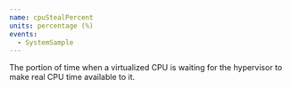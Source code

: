 ```yaml
---
name: cpuStealPercent
units: percentage (%)
events:
  - SystemSample
---
```


The portion of time when a virtualized CPU is waiting for the hypervisor to make real CPU time available to it.